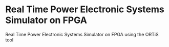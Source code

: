 # Real Time Power Electronic Systems Simulator on FPGA
 Real Time Power Electronic Systems Simulator on FPGA using the ORTiS tool
